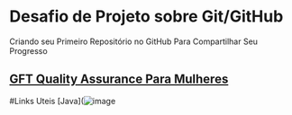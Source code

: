 # Desafio de Projeto sobre Git/GitHub
Criando seu Primeiro Repositório no GitHub Para Compartilhar Seu Progresso

## [GFT Quality Assurance Para Mulheres](https://www.dio.me/bootcamp/gft-quality-assurance-para-mulheres?ref=CG&utm_source=pr&utm_medium=referral&utm_campaign=cg-bootcamp-gft-quality-assurance-para-mulheres)

#Links Uteis
[Java](![image](https://glysns.gitbook.io/java-basico/)
